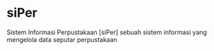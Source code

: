 # siPer
Sistem Informasi Perpustakaan [siPer]
sebuah sistem informasi yang mengelola data seputar perpustakaan 
